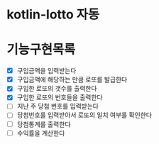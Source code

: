 # kotlin-lotto 자동

# 기능구현목록
- [X] 구입금액을 입력받는다
- [X] 구입금액에 해당하는 만큼 로또를 발급한다
- [X] 구입한 로또의 갯수를 출력한다
- [X] 구입한 로또의 번호들을 출력한다
- [ ] 지난 주 당첨 번호를 입력받는다
- [ ] 당첨번호를 입력받아서 로또의 일치 여부를 확인한다
- [ ] 당첨통계를 출력한다
- [ ] 수익률을 계산한다